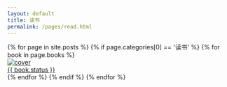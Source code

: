 ```yaml
---
layout: default
title: 读书
permalink: /pages/read.html
---
```



<div class="bookpiclist">
	{% for page in site.posts %}
			{% if page.categories[0] == '读书' %}
				{% for book in page.books %}
				<div class="bookpic">
					<div class="bookpic-wrapper">	
						<a href="{{page.url}}#{{ book.title }}"><img src="{{ book.cover }}" alt="cover" class="img-thumbnail">
							<div class="label">
                                <div class="label-text">
                                    <span class="text-title">{{ book.status }}</a>
                                </div>
                                <div class="label-bg"></div>
                            </div>						
						</a>
					</div>
				</div>
				{% endfor %}
			{% endif %}
	{% endfor %}
</div>
